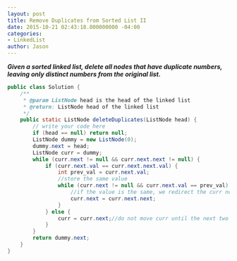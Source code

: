```yaml
---
layout: post
title: Remove Duplicates from Sorted List II
date: 2015-10-21 02:43:18.000000000 -04:00
categories:
- LinkedList
author: Jason
---
```

<p><strong><em>Given a sorted linked list, delete all nodes that have duplicate numbers, leaving only distinct numbers from the original list.</em></strong></p>

``` java
public class Solution {
    /**
     * @param ListNode head is the head of the linked list
     * @return: ListNode head of the linked list
     */
    public static ListNode deleteDuplicates(ListNode head) {
        // write your code here
        if (head == null) return null;
        ListNode dummy = new ListNode(0);
        dummy.next = head;
        ListNode curr = dummy;
        while (curr.next != null && curr.next.next != null) {
            if (curr.next.val == curr.next.next.val) {
                int prev_val = curr.next.val;
                //store the same value
                while (curr.next != null && curr.next.val == prev_val) {
                    //if the value is the same, we redirect the curr node
                    curr.next = curr.next.next;
                }
            } else {
                curr = curr.next;//do not move curr until the next two nodes are different
            }
        }
        return dummy.next;
    }
}
```
